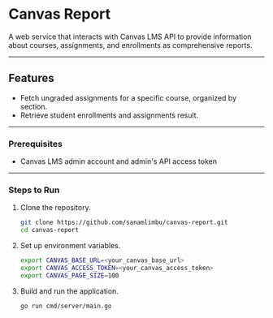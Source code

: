 # Canvas Report

A web service that interacts with Canvas LMS API to provide information about courses, assignments, and enrollments as comprehensive reports.

---

## Features

- Fetch ungraded assignments for a specific course, organized by section.
- Retrieve student enrollments and assignments result.

---

### Prerequisites

- Canvas LMS admin account and admin's API access token

---

### Steps to Run

1. Clone the repository.

   ```bash
   git clone https://github.com/sanamlimbu/canvas-report.git
   cd canvas-report

   ```

2. Set up environment variables.

   ```bash
   export CANVAS_BASE_URL=<your_canvas_base_url>
   export CANVAS_ACCESS_TOKEN=<your_canvas_access_token>
   export CANVAS_PAGE_SIZE=100
   ```

3. Build and run the application.
   ```bash
   go run cmd/server/main.go
   ```
